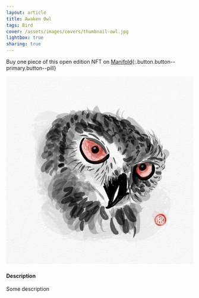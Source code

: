 ```yaml
---
layout: article
title: Awaken Owl
tags: Bird
cover: /assets/images/covers/thumbnail-owl.jpg
lightbox: true
sharing: true
---
```


Buy one piece of this open edition NFT on [Manifold](https://app.manifold.xyz/c/cryptosumie-12){:.button.button--primary.button--pill}

<div class="card mt-3">
  <div class="card__image">
    <img src="/assets/images/hd/owl.jpg"/>
  </div>
  <div class="card__content">
    <div class="card__header">
      <h4>Description</h4>
    </div>
    <p>Some description</p>
  </div>
</div>



